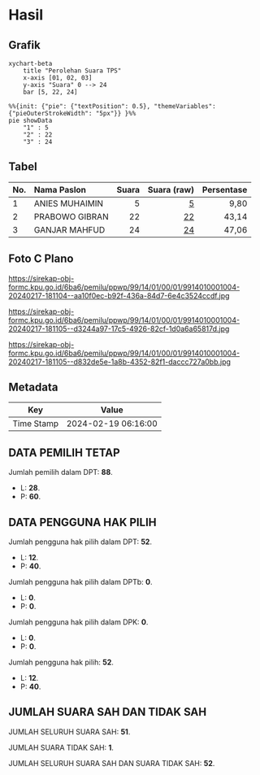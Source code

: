 # Hasil

## Grafik

```mermaid
xychart-beta
    title "Perolehan Suara TPS"
    x-axis [01, 02, 03]
    y-axis "Suara" 0 --> 24
    bar [5, 22, 24]
```

```mermaid
%%{init: {"pie": {"textPosition": 0.5}, "themeVariables": {"pieOuterStrokeWidth": "5px"}} }%%
pie showData
    "1" : 5
    "2" : 22
    "3" : 24
```

## Tabel

| No. | Nama Paslon    | Suara | Suara (raw) | Persentase |
|:--- |:-------------- | -----:| -----------:| ----------:|
| 1   | ANIES MUHAIMIN | 5     | [5][p-1]    | 9,80       |
| 2   | PRABOWO GIBRAN | 22    | [22][p-2]   | 43,14      |
| 3   | GANJAR MAHFUD  | 24    | [24][p-3]   | 47,06      |


[p-1]: https://github.com/gigit-pemilu/pemilu-2024-99-luar-negeri/blob/main/pilpres/hitung-suara/sub/99-luar-negeri/sub/14-beijing-republik-rakyat-tiongkok/sub/01-beijing-republik-rakyat-tiongkok/sub/0001-beijing-republik-rakyat-tiongkok/sub/004-pos-004/sub/paslon-1.txt
[p-2]: https://github.com/gigit-pemilu/pemilu-2024-99-luar-negeri/blob/main/pilpres/hitung-suara/sub/99-luar-negeri/sub/14-beijing-republik-rakyat-tiongkok/sub/01-beijing-republik-rakyat-tiongkok/sub/0001-beijing-republik-rakyat-tiongkok/sub/004-pos-004/sub/paslon-2.txt
[p-3]: https://github.com/gigit-pemilu/pemilu-2024-99-luar-negeri/blob/main/pilpres/hitung-suara/sub/99-luar-negeri/sub/14-beijing-republik-rakyat-tiongkok/sub/01-beijing-republik-rakyat-tiongkok/sub/0001-beijing-republik-rakyat-tiongkok/sub/004-pos-004/sub/paslon-3.txt

## Foto C Plano

https://sirekap-obj-formc.kpu.go.id/6ba6/pemilu/ppwp/99/14/01/00/01/9914010001004-20240217-181104--aa10f0ec-b92f-436a-84d7-6e4c3524ccdf.jpg

https://sirekap-obj-formc.kpu.go.id/6ba6/pemilu/ppwp/99/14/01/00/01/9914010001004-20240217-181105--d3244a97-17c5-4926-82cf-1d0a6a65817d.jpg

https://sirekap-obj-formc.kpu.go.id/6ba6/pemilu/ppwp/99/14/01/00/01/9914010001004-20240217-181105--d832de5e-1a8b-4352-82f1-daccc727a0bb.jpg


## Metadata

| Key        | Value               |
| ---------- | ------------------- |
| Time Stamp | 2024-02-19 06:16:00 |


## DATA PEMILIH TETAP

Jumlah pemilih dalam DPT: **88**.
 * L: **28**.
 * P: **60**.

## DATA PENGGUNA HAK PILIH

Jumlah pengguna hak pilih dalam DPT: **52**.
 * L: **12**.
 * P: **40**.

Jumlah pengguna hak pilih dalam DPTb: **0**.
 * L: **0**.
 * P: **0**.

Jumlah pengguna hak pilih dalam DPK: **0**.
 * L: **0**.
 * P: **0**.

Jumlah pengguna hak pilih: **52**.
 * L: **12**.
 * P: **40**.

## JUMLAH SUARA SAH DAN TIDAK SAH

JUMLAH SELURUH SUARA SAH: **51**.

JUMLAH SUARA TIDAK SAH: **1**.

JUMLAH SELURUH SUARA SAH DAN SUARA TIDAK SAH: **52**.


